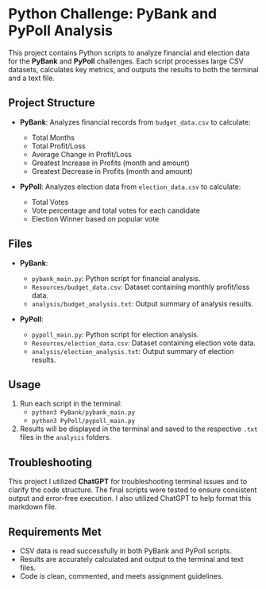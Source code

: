 # Python Challenge: PyBank and PyPoll Analysis

This project contains Python scripts to analyze financial and election data for the **PyBank** and **PyPoll** challenges. Each script processes large CSV datasets, calculates key metrics, and outputs the results to both the terminal and a text file.

## Project Structure

- **PyBank**: Analyzes financial records from `budget_data.csv` to calculate:
  - Total Months
  - Total Profit/Loss
  - Average Change in Profit/Loss
  - Greatest Increase in Profits (month and amount)
  - Greatest Decrease in Profits (month and amount)

- **PyPoll**: Analyzes election data from `election_data.csv` to calculate:
  - Total Votes
  - Vote percentage and total votes for each candidate
  - Election Winner based on popular vote

## Files

- **PyBank**:
  - `pybank_main.py`: Python script for financial analysis.
  - `Resources/budget_data.csv`: Dataset containing monthly profit/loss data.
  - `analysis/budget_analysis.txt`: Output summary of analysis results.

- **PyPoll**:
  - `pypoll_main.py`: Python script for election analysis.
  - `Resources/election_data.csv`: Dataset containing election vote data.
  - `analysis/election_analysis.txt`: Output summary of election results.

## Usage

1. Run each script in the terminal:
   - `python3 PyBank/pybank_main.py`
   - `python3 PyPoll/pypoll_main.py`
2. Results will be displayed in the terminal and saved to the respective `.txt` files in the `analysis` folders.

## Troubleshooting

This project I utilized **ChatGPT** for troubleshooting terminal issues and to clarify the code structure. The final scripts were tested to ensure consistent output and error-free execution. I also utilized ChatGPT to help format this markdown file.

## Requirements Met

- CSV data is read successfully in both PyBank and PyPoll scripts.
- Results are accurately calculated and output to the terminal and text files.
- Code is clean, commented, and meets assignment guidelines.
